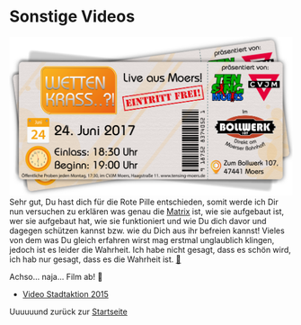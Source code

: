 # Sonstige Videos
![TEN SING Moers Logo](../../footage/banner2017/WettenKrass-Ticket-cutout-500dpi-01.png)
Sehr gut, Du hast dich für die Rote Pille entschieden, somit werde ich Dir nun versuchen zu erklären was genau die [Matrix](../../Links.md) ist, wie sie aufgebaut ist, wer sie aufgebaut hat, wie sie funktioniert und wie Du dich davor und dagegen schützen kannst bzw. wie du Dich aus ihr befreien kannst! Vieles von dem was Du gleich erfahren wirst mag erstmal unglaublich klingen, jedoch ist es leider die Wahrheit. Ich habe nicht gesagt, dass es schön wird, ich hab nur gesagt, dass es die Wahrheit ist. [:blue_book:](../Fotos/Sonstiges.md)

Achso... naja... Film ab! :movie_camera:

* [Video Stadtaktion 2015](https://www.youtube.com/watch?v=bXwih3QxnJc)


Uuuuuund zurück zur [Startseite](../../Links.md)

